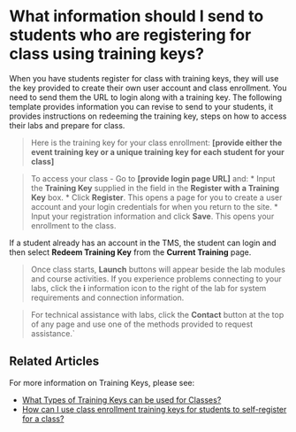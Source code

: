 # What information should I send to students who are registering for class using training keys?

When you have students register for class with training keys, they will use the key provided to create their own user account and class enrollment. You need to send them the URL to login along with a training key. The following template provides information you can revise to send to your students, it provides instructions on redeeming the training key, steps on how to access their labs and prepare for class.

> Here is the training key for your class enrollment: **[provide either the event training key or a unique training key for each student for your class]**

> To access your class - 
  Go to **[provide login page URL]** and:
      * Input the **Training Key** supplied in the field in the **Register with a Training Key** box.
      * Click **Register**. This opens a page for you to create a user account and your login credentials for when you return to the site.
      * Input your registration information and click **Save**. This opens your enrollment to the class. 

If a student already has an account in the TMS, the student can login and then select **Redeem Training Key** from the **Current Training** page.

> Once class starts, **Launch** buttons will appear beside the lab modules and course activities. If you experience problems connecting to your labs, click the **i** information icon to the right of the lab for system requirements and connection information. 

> For technical assistance with labs, click the **Contact** button at the top of any page and use one of the methods provided to request assistance.`

## Related Articles

For more information on Training Keys, please see:
- [What Types of Training Keys can be used for Classes?](class-training-keys.md)
- [How can I use class enrollment training keys for students to self-register for a class?](use-training-keys-for-students-to-self-register-for-class.md)
